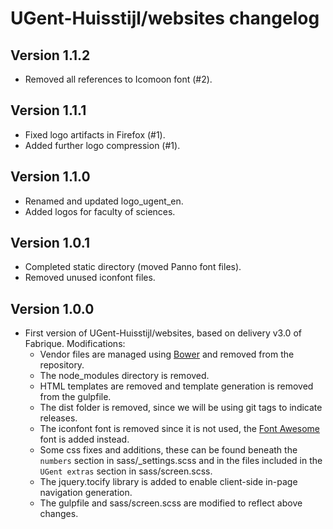 UGent-Huisstijl/websites changelog
==================================

Version 1.1.2
-------------

- Removed all references to Icomoon font (#2).

Version 1.1.1
-------------

- Fixed logo artifacts in Firefox (#1).
- Added further logo compression (#1).

Version 1.1.0
-------------

- Renamed and updated logo_ugent_en.
- Added logos for faculty of sciences.

Version 1.0.1
-------------

- Completed static directory (moved Panno font files).
- Removed unused iconfont files.

Version 1.0.0
-------------

- First version of UGent-Huisstijl/websites, based on delivery v3.0 of Fabrique. Modifications:
  - Vendor files are managed using [Bower](https://bower.io/) and removed from the repository.
  - The node_modules directory is removed.
  - HTML templates are removed and template generation is removed from the gulpfile.
  - The dist folder is removed, since we will be using git tags to indicate releases.
  - The iconfont font is removed since it is not used, the [Font Awesome](http://fontawesome.io/) font is added instead.
  - Some css fixes and additions, these can be found beneath the `numbers` section in sass/\_settings.scss and in the files included in the `UGent extras` section in sass/screen.scss.
  - The jquery.tocify library is added to enable client-side in-page navigation generation.
  - The gulpfile and sass/screen.scss are modified to reflect above changes.
